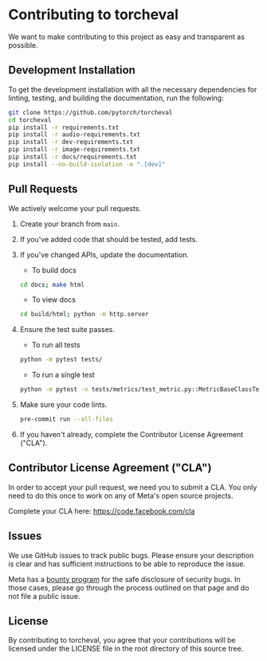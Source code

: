# Contributing to torcheval
We want to make contributing to this project as easy and transparent as
possible.

## Development Installation
To get the development installation with all the necessary dependencies for
linting, testing, and building the documentation, run the following:
```bash
git clone https://github.com/pytorch/torcheval
cd torcheval
pip install -r requirements.txt
pip install -r audio-requirements.txt
pip install -r dev-requirements.txt
pip install -r image-requirements.txt
pip install -r docs/requirements.txt
pip install --no-build-isolation -e ".[dev]"
```

## Pull Requests
We actively welcome your pull requests.

1. Create your branch from `main`.
2. If you've added code that should be tested, add tests.
3. If you've changed APIs, update the documentation.
    - To build docs
    ```bash
    cd docs; make html
    ```
    - To view docs
    ```bash
    cd build/html; python -m http.server
    ```
4. Ensure the test suite passes.
    - To run all tests
    ```bash
    python -m pytest tests/
    ```
    - To run a single test
    ```bash
    python -m pytest -v tests/metrics/test_metric.py::MetricBaseClassTest::test_add_state_invalid
    ```

5. Make sure your code lints.
    ```bash
    pre-commit run --all-files
    ```
6. If you haven't already, complete the Contributor License Agreement ("CLA").

## Contributor License Agreement ("CLA")
In order to accept your pull request, we need you to submit a CLA. You only need
to do this once to work on any of Meta's open source projects.

Complete your CLA here: <https://code.facebook.com/cla>

## Issues
We use GitHub issues to track public bugs. Please ensure your description is
clear and has sufficient instructions to be able to reproduce the issue.

Meta has a [bounty program](https://www.facebook.com/whitehat/) for the safe
disclosure of security bugs. In those cases, please go through the process
outlined on that page and do not file a public issue.

## License
By contributing to torcheval, you agree that your contributions will be licensed
under the LICENSE file in the root directory of this source tree.

